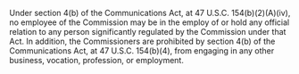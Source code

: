 Under section 4(b) of the Communications Act, at 47 U.S.C. 154(b)(2)(A)(iv), no employee of the Commission may be in the employ of or hold any official relation to any person significantly regulated by the Commission under that Act. In addition, the Commissioners are prohibited by section 4(b) of the Communications Act, at 47 U.S.C. 154(b)(4), from engaging in any other business, vocation, profession, or employment.
                                    

